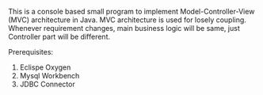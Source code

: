 This is a console based small program to implement Model-Controller-View (MVC) architecture in Java.
MVC architecture is used for losely coupling. Whenever requirement changes, main business logic will be
same, just Controller part will be different.

Prerequisites:

1. Eclispe Oxygen
2. Mysql Workbench
3. JDBC Connector
